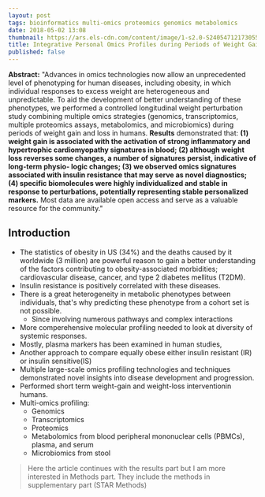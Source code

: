 ```yaml
---
layout: post
tags: bioinformatics multi-omics proteomics genomics metabolomics
date: 2018-05-02 13:08
thumbnail: https://ars.els-cdn.com/content/image/1-s2.0-S2405471217305550-fx1.jpg
title: Integrative Personal Omics Profiles during Periods of Weight Gain and Loss
published: false
---
```


<!-- I will be starting my journey in this journal club-like blog with this article that is presented in CNPN(Canadian National Proteomics Network) 2018 Symposium  by Hannes Rӧst from University of Toronto. The reason I selected this paper to be my first in this page, is because it's quite extensive and contains set of really great analysis techniques for bioinformatics for different omics data. -->

**Abstract:** "Advances in omics technologies now allow an unprecedented level of phenotyping for human diseases, including obesity, in which individual responses to excess weight are heterogeneous and unpredictable. To aid the development of better understanding of these phenotypes, we performed a controlled longitudinal weight perturbation study combining multiple omics strategies (genomics, transcriptomics, multiple proteomics assays, metabolomics, and microbiomics) during periods of weight gain and loss in humans. **Results** demonstrated that: **(1) weight gain is associated with the activation of strong inflammatory and hypertrophic cardiomyopathy signatures in blood; (2) although weight loss reverses some changes, a number of signatures persist, indicative of long-term physio- logic changes; (3) we observed omics signatures associated with insulin resistance that may serve as novel diagnostics; (4) specific biomolecules were highly individualized and stable in response to perturbations, potentially representing stable personalized markers.** Most data are available open access and serve as a valuable resource for the community."


## Introduction


- The statistics of obesity in US (34%) and the deaths caused by it worldwide (3 million) are powerful reason to gain a better understanding of the factors contributing to obesity-associated morbidities; cardiovascular disease, cancer, and type 2 diabetes mellitus (T2DM).
- Insulin resistance is positively correlated with these diseases.
- There is a great heterogeneity in metabolic phenotypes between individuals, that's why predicting these phenotype from a cohort set is not possible.
  - Since involving numerous pathways and complex interactions
- More comperehensive molecular profiling needed to look at diversity of systemic responses.
- Mostly, plasma markers has been examined in human studies,
- Another approach to compare equally obese either insulin resistant (IR) or insulin sensitive(IS)  
- Multiple large-scale omics profiling technologies and techniques demonstrated novel insights into disease development and progression.
- Performed short term weight-gain and weight-loss interventionin humans.
- Multi-omics profiling:
  - Genomics
  - Transcriptomics
  - Proteomics
  - Metabolomics from blood peripheral mononuclear cells (PBMCs), plasma, and serum
  - Microbiomics from stool


> Here the article continues with the results part but I am more interested in Methods part. They include the methods in supplementary part (STAR Methods)
